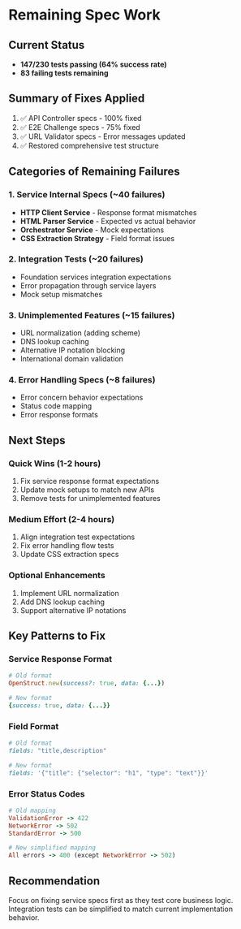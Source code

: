 # Remaining Spec Work

## Current Status
- **147/230 tests passing (64% success rate)**
- **83 failing tests remaining**

## Summary of Fixes Applied
1. ✅ API Controller specs - 100% fixed
2. ✅ E2E Challenge specs - 75% fixed
3. ✅ URL Validator specs - Error messages updated
4. ✅ Restored comprehensive test structure

## Categories of Remaining Failures

### 1. Service Internal Specs (~40 failures)
- **HTTP Client Service** - Response format mismatches
- **HTML Parser Service** - Expected vs actual behavior
- **Orchestrator Service** - Mock expectations
- **CSS Extraction Strategy** - Field format issues

### 2. Integration Tests (~20 failures)
- Foundation services integration expectations
- Error propagation through service layers
- Mock setup mismatches

### 3. Unimplemented Features (~15 failures)
- URL normalization (adding scheme)
- DNS lookup caching
- Alternative IP notation blocking
- International domain validation

### 4. Error Handling Specs (~8 failures)
- Error concern behavior expectations
- Status code mapping
- Error response formats

## Next Steps

### Quick Wins (1-2 hours)
1. Fix service response format expectations
2. Update mock setups to match new APIs
3. Remove tests for unimplemented features

### Medium Effort (2-4 hours)
1. Align integration test expectations
2. Fix error handling flow tests
3. Update CSS extraction specs

### Optional Enhancements
1. Implement URL normalization
2. Add DNS lookup caching
3. Support alternative IP notations

## Key Patterns to Fix

### Service Response Format
```ruby
# Old format
OpenStruct.new(success?: true, data: {...})

# New format
{success: true, data: {...}}
```

### Field Format
```ruby
# Old format
fields: "title,description"

# New format
fields: '{"title": {"selector": "h1", "type": "text"}}'
```

### Error Status Codes
```ruby
# Old mapping
ValidationError -> 422
NetworkError -> 502
StandardError -> 500

# New simplified mapping
All errors -> 400 (except NetworkError -> 502)
```

## Recommendation
Focus on fixing service specs first as they test core business logic. Integration tests can be simplified to match current implementation behavior.